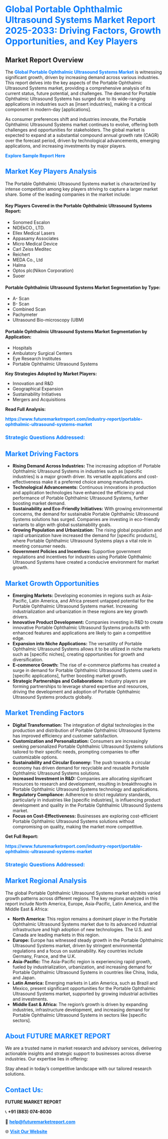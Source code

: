 <h1 style="color: #007BFF;">Global Portable Ophthalmic Ultrasound Systems Market Report 2025-2033: Driving Factors, Growth Opportunities, and Key Players</h1>

<section id="overview">
<h2>Market Report Overview</h2>
<p>The <a href="https://www.futuremarketreport.com/industry-report/portable-ophthalmic-ultrasound-systems-market" style="color: #007BFF; text-decoration: none;"><strong>Global Portable Ophthalmic Ultrasound Systems Market</strong></a> is witnessing significant growth, driven by increasing demand across various industries. This report delves into the key aspects of the Portable Ophthalmic Ultrasound Systems market, providing a comprehensive analysis of its current status, future potential, and challenges. The demand for Portable Ophthalmic Ultrasound Systems has surged due to its wide-ranging applications in industries such as [insert industries], making it a critical component in modern-day [applications].</p>
<p>As consumer preferences shift and industries innovate, the Portable Ophthalmic Ultrasound Systems market continues to evolve, offering both challenges and opportunities for stakeholders. The global market is expected to expand at a substantial compound annual growth rate (CAGR) over the forecast period, driven by technological advancements, emerging applications, and increasing investments by major players.</p>
</section>

<section id="overview">
<p><a href="https://www.futuremarketreport.com/request-sample/reportId=122589" style="color: #007BFF; text-decoration: none;"><strong>Explore Sample Report Here</strong></a></p>
</section>

<section id="key-players">
<h2 style="color: #007BFF;">Market Key Players Analysis</h2>
<p>The Portable Ophthalmic Ultrasound Systems market is characterized by intense competition among key players striving to capture a larger market share. Some of the leading companies in the market include:</p>
<h4>Key Players Covered in the Portable Ophthalmic Ultrasound Systems Report:</h4>
<ul><li>Sonomed Escalon</li><li>NIDEkCO., LTD.</li><li>Ellex Medical Lasers</li><li>Appasamy Associates</li><li>Micro Medical Device</li><li>Carl Zeiss Meditec</li><li>Reichert</li><li>MEDA Co., Ltd</li><li>Halma</li><li>Optos plc(Nikon Corporation)</li><li>Suoer</li></ul>
<h4>Portable Ophthalmic Ultrasound Systems Market Segmentation by Type:</h4>
<ul><li>A- Scan</li><li>B- Scan</li><li>Combined Scan</li><li>Pachymeter</li><li>Ultrasound Bio-microscopy (UBM)</li></ul>

<h4>Portable Ophthalmic Ultrasound Systems Market Segmentation by Application:</h4>
<ul><li>Hospitals</li><li>Ambulatory Surgical Centers</li><li>Eye Research Institutes</li><li>Portable Ophthalmic Ultrasound Systems</li></ul>
<p><strong>Key Strategies Adopted by Market Players:</strong></p>
<ul>
<li>Innovation and R&D</li>
<li>Geographical Expansion</li>
<li>Sustainability Initiatives</li>
<li>Mergers and Acquisitions</li>
</ul>
</section>

<section>
<p><strong>Read Full Analysis: </strong></p><a href="https://www.futuremarketreport.com/industry-report/portable-ophthalmic-ultrasound-systems-market" style="color: #007BFF; text-decoration: none;"><strong>https://www.futuremarketreport.com/industry-report/portable-ophthalmic-ultrasound-systems-market</strong></a>
<h3 style="color: #007BFF;">Strategic Questions Addressed:</h3>
</section>

<section id="driving-factors">
<h2 style="color: #007BFF;">Market Driving Factors</h2>
<ul>
<li><strong>Rising Demand Across Industries:</strong> The increasing adoption of Portable Ophthalmic Ultrasound Systems in industries such as [specific industries] is a major growth driver. Its versatile applications and cost-effectiveness make it a preferred choice among manufacturers.</li>
<li><strong>Technological Advancements:</strong> Continuous innovations in production and application technologies have enhanced the efficiency and performance of Portable Ophthalmic Ultrasound Systems, further boosting market demand.</li>
<li><strong>Sustainability and Eco-Friendly Initiatives:</strong> With growing environmental concerns, the demand for sustainable Portable Ophthalmic Ultrasound Systems solutions has surged. Companies are investing in eco-friendly variants to align with global sustainability goals.</li>
<li><strong>Growing Population and Urbanization:</strong> The rising global population and rapid urbanization have increased the demand for [specific products], where Portable Ophthalmic Ultrasound Systems plays a vital role in meeting consumer needs.</li>
<li><strong>Government Policies and Incentives:</strong> Supportive government regulations and incentives for industries using Portable Ophthalmic Ultrasound Systems have created a conducive environment for market growth.</li>
</ul>
</section>

<section id="growth-opportunities">
<h2 style="color: #007BFF;">Market Growth Opportunities</h2>
<ul>
<li><strong>Emerging Markets:</strong> Developing economies in regions such as Asia-Pacific, Latin America, and Africa present untapped potential for the Portable Ophthalmic Ultrasound Systems market. Increasing industrialization and urbanization in these regions are key growth drivers.</li>
<li><strong>Innovative Product Development:</strong> Companies investing in R&D to create innovative Portable Ophthalmic Ultrasound Systems products with enhanced features and applications are likely to gain a competitive edge.</li>
<li><strong>Expansion into Niche Applications:</strong> The versatility of Portable Ophthalmic Ultrasound Systems allows it to be utilized in niche markets such as [specific niches], creating opportunities for growth and diversification.</li>
<li><strong>E-commerce Growth:</strong> The rise of e-commerce platforms has created a surge in demand for Portable Ophthalmic Ultrasound Systems used in [specific applications], further boosting market growth.</li>
<li><strong>Strategic Partnerships and Collaborations:</strong> Industry players are forming partnerships to leverage shared expertise and resources, driving the development and adoption of Portable Ophthalmic Ultrasound Systems products globally.</li>
</ul>
</section>

<section id="trending-factors">
<h2 style="color: #007BFF;">Market Trending Factors</h2>
<ul>
<li><strong>Digital Transformation:</strong> The integration of digital technologies in the production and distribution of Portable Ophthalmic Ultrasound Systems has improved efficiency and customer satisfaction.</li>
<li><strong>Customization and Personalization:</strong> Consumers are increasingly seeking personalized Portable Ophthalmic Ultrasound Systems solutions tailored to their specific needs, prompting companies to offer customizable options.</li>
<li><strong>Sustainability and Circular Economy:</strong> The push towards a circular economy has driven demand for recyclable and reusable Portable Ophthalmic Ultrasound Systems solutions.</li>
<li><strong>Increased Investment in R&D:</strong> Companies are allocating significant resources to research and development, resulting in breakthroughs in Portable Ophthalmic Ultrasound Systems technology and applications.</li>
<li><strong>Regulatory Compliance:</strong> Adherence to strict regulatory standards, particularly in industries like [specific industries], is influencing product development and quality in the Portable Ophthalmic Ultrasound Systems market.</li>
<li><strong>Focus on Cost-Effectiveness:</strong> Businesses are exploring cost-efficient Portable Ophthalmic Ultrasound Systems solutions without compromising on quality, making the market more competitive.</li>
</ul>
</section>

<section>
<p><strong>Get Full Report: </strong></p><a href="https://www.futuremarketreport.com/industry-report/portable-ophthalmic-ultrasound-systems-market" style="color: #007BFF; text-decoration: none;"><strong>https://www.futuremarketreport.com/industry-report/portable-ophthalmic-ultrasound-systems-market</strong></a>
<h3 style="color: #007BFF;">Strategic Questions Addressed:</h3>
</section>


<section id="regional-analysis">
<h2 style="color: #007BFF;">Market Regional Analysis</h2>
<p>The global Portable Ophthalmic Ultrasound Systems market exhibits varied growth patterns across different regions. The key regions analyzed in this report include North America, Europe, Asia-Pacific, Latin America, and the Middle East & Africa:</p>
<ul>
<li><strong>North America:</strong> This region remains a dominant player in the Portable Ophthalmic Ultrasound Systems market due to its advanced industrial infrastructure and high adoption of new technologies. The U.S. and Canada are leading markets in this region.</li>
<li><strong>Europe:</strong> Europe has witnessed steady growth in the Portable Ophthalmic Ultrasound Systems market, driven by stringent environmental regulations and a focus on sustainability. Key countries include Germany, France, and the U.K.</li>
<li><strong>Asia-Pacific:</strong> The Asia-Pacific region is experiencing rapid growth, fueled by industrialization, urbanization, and increasing demand for Portable Ophthalmic Ultrasound Systems in countries like China, India, and Japan.</li>
<li><strong>Latin America:</strong> Emerging markets in Latin America, such as Brazil and Mexico, present significant opportunities for the Portable Ophthalmic Ultrasound Systems market, supported by growing industrial activities and investments.</li>
<li><strong>Middle East & Africa:</strong> The region’s growth is driven by expanding industries, infrastructure development, and increasing demand for Portable Ophthalmic Ultrasound Systems in sectors like [specific sectors].</li>
</ul>
</section>

<footer>
<h2 style="color: #007BFF;">About FUTURE MARKET REPORT</h2>
<p>We are a trusted name in market research and advisory services, delivering actionable insights and strategic support to businesses across diverse industries. Our expertise lies in offering:</p>

<p>Stay ahead in today’s competitive landscape with our tailored research solutions.</p>

<h2 style="color: #007BFF;">Contact Us:</h2>
<p><strong>FUTURE MARKET REPORT</strong></p>
<p>📞 <strong>+91 (883) 074-8030</strong></p>
<p>📧 <strong><a href="mailto:help@futuremarketreport.com" style="color: #007BFF;">help@futuremarketreport.com</a></strong></p>
<p>🌐 <strong><a href="https://www.futuremarketreport.com/" style="color: #007BFF;">Visit Our Website</a></strong></p>
</footer>